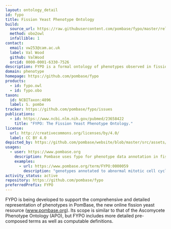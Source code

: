```yaml
---
layout: ontology_detail
id: fypo
title: Fission Yeast Phenotype Ontology
build:
  source_url: https://raw.githubusercontent.com/pombase/fypo/master/release/fypo.owl
  method: obo2owl
  infallible: 1
contact:
  email: vw253@cam.ac.uk
  label: Val Wood
  github: ValWood
  orcid: 0000-0001-6330-7526
description: FYPO is a formal ontology of phenotypes observed in fission yeast.
domain: phenotype
homepage: https://github.com/pombase/fypo
products:
  - id: fypo.owl
  - id: fypo.obo
taxon:
  id: NCBITaxon:4896
  label: S. pombe
tracker: https://github.com/pombase/fypo/issues
publications:
  - id: https://www.ncbi.nlm.nih.gov/pubmed/23658422
    title: "FYPO: The Fission Yeast Phenotype Ontology."
license:
  url: http://creativecommons.org/licenses/by/4.0/
  label: CC BY 4.0
depicted_by: https://github.com/pombase/website/blob/master/src/assets/FYPO_logo_tiny.png
usages:
  - user: https://www.pombase.org
    description: Pombase uses fypo for phenotype data annotation in fission yeast
    examples:
      - url: https://www.pombase.org/term/FYPO:0000059
        description: "genotypes annotated to abnormal mitotic cell cycle in fission yeast"
activity_status: active
repository: https://github.com/pombase/fypo
preferredPrefix: FYPO
---
```


FYPO is being developed to support the comprehensive and detailed representation of phenotypes in PomBase, the new online fission yeast resource (www.pombase.org). Its scope is similar to that of the Ascomycete Phenotype Ontology (APO), but FYPO includes more detailed pre-composed terms as well as computable definitions.
